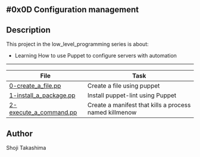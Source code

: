 #0x0D Configuration management
---
## Description

This project in the low_level_programming series is about:

*  Learning How to use Puppet to configure servers with automation

---
File|Task
---|---
[0-create_a_file.pp ](./0-create_a_file.pp ) | Create a file using puppet
[1-install_a_package.pp ](./1-install_a_package.pp ) | Install puppet-lint using Puppet
[2-execute_a_command.pp ](./2-execute_a_command.pp ) | Create a manifest that kills a process named killmenow

## Author
 Shoji Takashima

